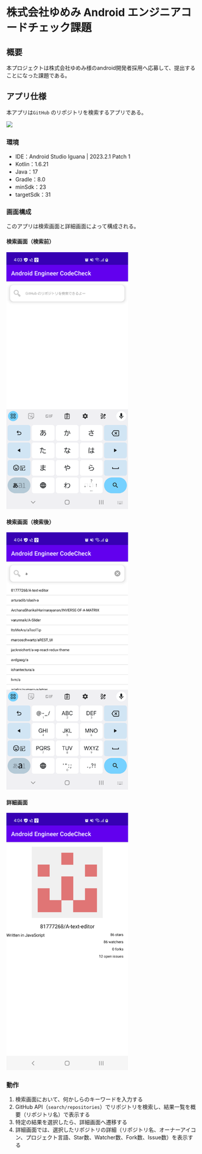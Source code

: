 # 株式会社ゆめみ Android エンジニアコードチェック課題

## 概要

本プロジェクトは株式会社ゆめみ様のandroid開発者採用へ応募して、提出することになった課題である。

## アプリ仕様

本アプリは`GitHub` のリポジトリを検索するアプリである。

<img src="docs/app.gif" width="320">

### 環境

- IDE：Android Studio Iguana | 2023.2.1 Patch 1
- Kotlin：1.6.21
- Java：17
- Gradle：8.0
- minSdk：23
- targetSdk：31

### 画面構成

このアプリは検索画面と詳細画面によって構成される。

#### 検索画面（検索前）

<img src="docs/検索画面（検索前）.png" width="320">

#### 検索画面（検索後）

<img src="docs/検索画面（検索後）.png" width="320">

#### 詳細画面
<img src="docs/詳細画面.png" width="320">

### 動作

1. 検索画面において、何かしらのキーワードを入力する
2. GitHub API（`search/repositories`）でリポジトリを検索し、結果一覧を概要（リポジトリ名）で表示する
3. 特定の結果を選択したら、詳細画面へ遷移する
4. 詳細画面では、選択したリポジトリの詳細（リポジトリ名、オーナーアイコン、プロジェクト言語、Star数、Watcher数、Fork数、Issue数）を表示する
